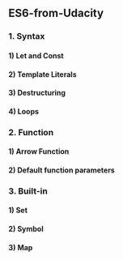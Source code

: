 ## ES6-from-Udacity
### 1. Syntax
#### 1) Let and Const
#### 2) Template Literals
#### 3) Destructuring
#### 4) Loops

### 2. Function
#### 1) Arrow Function
#### 2) Default function parameters
### 3. Built-in
#### 1) Set
#### 2) Symbol
#### 3) Map
